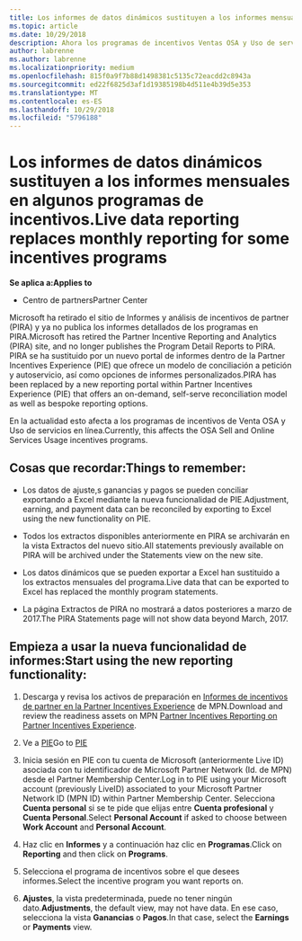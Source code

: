 ```yaml
---
title: Los informes de datos dinámicos sustituyen a los informes mensuales en algunos programas de incentivos | Centro de partners
ms.topic: article
ms.date: 10/29/2018
description: Ahora los programas de incentivos Ventas OSA y Uso de servicios en línea pueden obtener informes de datos dinámicos.
author: labrenne
ms.author: labrenne
ms.localizationpriority: medium
ms.openlocfilehash: 815f0a9f7b88d1498381c5135c72eacdd2c8943a
ms.sourcegitcommit: ed22f6825d3af1d19385198b4d511e4b39d5e353
ms.translationtype: MT
ms.contentlocale: es-ES
ms.lasthandoff: 10/29/2018
ms.locfileid: "5796188"
---
```

# <a name="live-data-reporting-replaces-monthly-reporting-for-some-incentives-programs"></a><span data-ttu-id="e8dfd-103">Los informes de datos dinámicos sustituyen a los informes mensuales en algunos programas de incentivos.</span><span class="sxs-lookup"><span data-stu-id="e8dfd-103">Live data reporting replaces monthly reporting for some incentives programs</span></span>

**<span data-ttu-id="e8dfd-104">Se aplica a:</span><span class="sxs-lookup"><span data-stu-id="e8dfd-104">Applies to</span></span>**

-  <span data-ttu-id="e8dfd-105">Centro de partners</span><span class="sxs-lookup"><span data-stu-id="e8dfd-105">Partner Center</span></span>

<span data-ttu-id="e8dfd-106">Microsoft ha retirado el sitio de Informes y análisis de incentivos de partner (PIRA) y ya no publica los informes detallados de los programas en PIRA.</span><span class="sxs-lookup"><span data-stu-id="e8dfd-106">Microsoft has retired the Partner Incentive Reporting and Analytics (PIRA) site, and no longer publishes the Program Detail Reports to PIRA.</span></span> <span data-ttu-id="e8dfd-107">PIRA se ha sustituido por un nuevo portal de informes dentro de la Partner Incentives Experience (PIE) que ofrece un modelo de conciliación a petición y autoservicio, así como opciones de informes personalizados.</span><span class="sxs-lookup"><span data-stu-id="e8dfd-107">PIRA has been replaced by a new reporting portal within Partner Incentives Experience (PIE) that offers an on-demand, self-serve reconciliation model as well as bespoke reporting options.</span></span> 

<span data-ttu-id="e8dfd-108">En la actualidad esto afecta a los programas de incentivos de Venta OSA y Uso de servicios en línea.</span><span class="sxs-lookup"><span data-stu-id="e8dfd-108">Currently, this affects the OSA Sell and Online Services Usage incentives programs.</span></span>

## <a name="things-to-remember"></a><span data-ttu-id="e8dfd-109">Cosas que recordar:</span><span class="sxs-lookup"><span data-stu-id="e8dfd-109">Things to remember:</span></span> 

- <span data-ttu-id="e8dfd-110">Los datos de ajuste,s ganancias y pagos se pueden conciliar exportando a Excel mediante la nueva funcionalidad de PIE.</span><span class="sxs-lookup"><span data-stu-id="e8dfd-110">Adjustment, earning, and payment data can be reconciled by exporting to Excel using the new functionality on PIE.</span></span>

- <span data-ttu-id="e8dfd-111">Todos los extractos disponibles anteriormente en PIRA se archivarán en la vista Extractos del nuevo sitio.</span><span class="sxs-lookup"><span data-stu-id="e8dfd-111">All statements previously available on PIRA will be archived under the Statements view on the new site.</span></span> 

- <span data-ttu-id="e8dfd-112">Los datos dinámicos que se pueden exportar a Excel han sustituido a los extractos mensuales del programa.</span><span class="sxs-lookup"><span data-stu-id="e8dfd-112">Live data that can be exported to Excel has replaced the monthly program statements.</span></span>

- <span data-ttu-id="e8dfd-113">La página Extractos de PIRA no mostrará a datos posteriores a marzo de 2017.</span><span class="sxs-lookup"><span data-stu-id="e8dfd-113">The PIRA Statements page will not show data beyond March, 2017.</span></span>
 
## <a name="start-using-the-new-reporting-functionality"></a><span data-ttu-id="e8dfd-114">Empieza a usar la nueva funcionalidad de informes:</span><span class="sxs-lookup"><span data-stu-id="e8dfd-114">Start using the new reporting functionality:</span></span> 

1. <span data-ttu-id="e8dfd-115">Descarga y revisa los activos de preparación en [Informes de incentivos de partner en la Partner Incentives Experience](http://aka.ms/osareadiness ) de MPN.</span><span class="sxs-lookup"><span data-stu-id="e8dfd-115">Download and review the readiness assets on MPN [Partner Incentives Reporting on Partner Incentives Experience](http://aka.ms/osareadiness ).</span></span>

2. <span data-ttu-id="e8dfd-116">Ve a [PIE](https://partnerincentives.microsoft.com/)</span><span class="sxs-lookup"><span data-stu-id="e8dfd-116">Go to [PIE](https://partnerincentives.microsoft.com/)</span></span>

3. <span data-ttu-id="e8dfd-117">Inicia sesión en PIE con tu cuenta de Microsoft (anteriormente Live ID) asociada con tu identificador de Microsoft Partner Network (Id. de MPN) desde el Partner Membership Center.</span><span class="sxs-lookup"><span data-stu-id="e8dfd-117">Log in to PIE using your Microsoft account (previously LiveID) associated to your Microsoft Partner Network ID (MPN ID) within Partner Membership Center.</span></span> <span data-ttu-id="e8dfd-118">Selecciona **Cuenta personal** si se te pide que elijas entre **Cuenta profesional** y **Cuenta Personal**.</span><span class="sxs-lookup"><span data-stu-id="e8dfd-118">Select **Personal Account** if asked to choose between **Work Account** and **Personal Account**.</span></span>

4. <span data-ttu-id="e8dfd-119">Haz clic en **Informes** y a continuación haz clic en **Programas**.</span><span class="sxs-lookup"><span data-stu-id="e8dfd-119">Click on **Reporting** and then click on **Programs**.</span></span> 

5. <span data-ttu-id="e8dfd-120">Selecciona el programa de incentivos sobre el que desees informes.</span><span class="sxs-lookup"><span data-stu-id="e8dfd-120">Select the incentive program you want reports on.</span></span> 

6. <span data-ttu-id="e8dfd-121">**Ajustes**, la vista predeterminada, puede no tener ningún dato.</span><span class="sxs-lookup"><span data-stu-id="e8dfd-121">**Adjustments**, the default view, may not have data.</span></span>  <span data-ttu-id="e8dfd-122">En ese caso, selecciona la vista **Ganancias** o **Pagos**.</span><span class="sxs-lookup"><span data-stu-id="e8dfd-122">In that case, select the **Earnings** or **Payments** view.</span></span>


 

 



